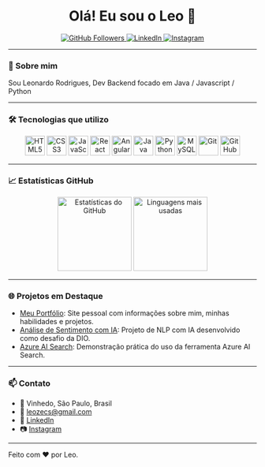 <h1 align="center">Olá! Eu sou o Leo 👋</h1>

<p align="center">
  <a href="https://github.com/leozecs">
    <img src="https://img.shields.io/github/followers/leozecs?label=Seguidores&style=social" alt="GitHub Followers">
  </a>
  <a href="https://www.linkedin.com/in/leocodesdev/">
    <img src="https://img.shields.io/badge/LinkedIn-Perfil-blue?logo=linkedin" alt="LinkedIn">
  </a>
  <a href="https://instagram.com/leozecs">
    <img src="https://img.shields.io/badge/Instagram-@leozecs-E4405F?logo=instagram&logoColor=white" alt="Instagram">
  </a>
</p>

---

### 🚀 Sobre mim

Sou Leonardo Rodrigues, Dev Backend focado em Java / Javascript / Python

---

### 🛠️ Tecnologias que utilizo

<div align="center">
  <img src="https://cdn.jsdelivr.net/gh/devicons/devicon/icons/html5/html5-original.svg" width="40" alt="HTML5" />
  <img src="https://cdn.jsdelivr.net/gh/devicons/devicon/icons/css3/css3-original.svg" width="40" alt="CSS3" />
  <img src="https://cdn.jsdelivr.net/gh/devicons/devicon/icons/javascript/javascript-original.svg" width="40" alt="JavaScript" />
  <img src="https://cdn.jsdelivr.net/gh/devicons/devicon/icons/react/react-original.svg" width="40" alt="React" />
  <img src="https://cdn.jsdelivr.net/gh/devicons/devicon/icons/angularjs/angularjs-original.svg" width="40" alt="Angular" />
  <img src="https://cdn.jsdelivr.net/gh/devicons/devicon/icons/java/java-original.svg" width="40" alt="Java" />
  <img src="https://cdn.jsdelivr.net/gh/devicons/devicon/icons/python/python-original.svg" width="40" alt="Python" />
  <img src="https://cdn.jsdelivr.net/gh/devicons/devicon/icons/mysql/mysql-original.svg" width="40" alt="MySQL" />
  <img src="https://cdn.jsdelivr.net/gh/devicons/devicon/icons/git/git-original.svg" width="40" alt="Git" />
  <img src="https://cdn.jsdelivr.net/gh/devicons/devicon/icons/github/github-original.svg" width="40" alt="GitHub" />
</div>

---

### 📈 Estatísticas GitHub

<p align="center">
  <img height="150em" src="https://github-readme-stats.vercel.app/api?username=leozecs&show_icons=true&theme=radical" alt="Estatísticas do GitHub" />
  <img height="150em" src="https://github-readme-stats.vercel.app/api/top-langs/?username=leozecs&layout=compact&langs_count=8&theme=radical" alt="Linguagens mais usadas" />
</p>

---

### 🌐 Projetos em Destaque

- [Meu Portfólio](https://github.com/leozecs/meu-portfolio): Site pessoal com informações sobre mim, minhas habilidades e projetos.
- [Análise de Sentimento com IA](https://github.com/leozecs/AnaliseSentimentoIA): Projeto de NLP com IA desenvolvido como desafio da DIO.
- [Azure AI Search](https://github.com/leozecs/azure-ai-search): Demonstração prática do uso da ferramenta Azure AI Search.

---

### 📫 Contato

- 📍 Vinhedo, São Paulo, Brasil
- 📧 [leozecs@gmail.com](mailto:leozecs@gmail.com)
- 💼 [LinkedIn](https://www.linkedin.com/in/leocodesdev/)
- 📷 [Instagram](https://instagram.com/leozecs)

---

Feito com ❤️ por Leo.

